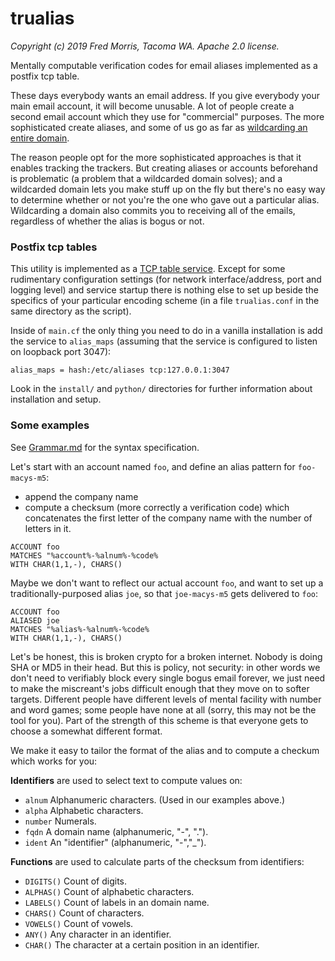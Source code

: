 # trualias

_Copyright (c) 2019 Fred Morris, Tacoma WA. Apache 2.0 license._

Mentally computable verification codes for email aliases implemented as a postfix tcp table.

These days everybody wants an email address. If you give everybody your main email account, it will become unusable. A lot of people create a second email account which they use for "commercial" purposes. The more sophisticated create aliases, and some of us go as far as [wildcarding an entire domain](https://lewman.blog/2019/09/02/why-i-have-over-one-thousand-personal-email-addresses/).

The reason people opt for the more sophisticated approaches is that it enables tracking the trackers. But creating aliases or accounts beforehand is problematic (a problem that a wildcarded domain solves); and a wildcarded domain lets you make stuff up on the fly but there's no easy way to determine whether or not you're the one who gave out a particular alias. Wildcarding a domain also commits you to receiving all of the emails, regardless of whether the alias is bogus or not.

### Postfix tcp tables

This utility is implemented as a [TCP table service](http://www.postfix.org/tcp_table.5.html). Except for some rudimentary configuration settings (for network interface/address, port and logging level) and service startup there is nothing else to set up beside the specifics of your particular encoding scheme (in a file `trualias.conf` in the same directory as the script).

Inside of `main.cf` the only thing you need to do in a vanilla installation is add the service to `alias_maps` (assuming that the service is configured to listen on loopback port 3047):

```
alias_maps = hash:/etc/aliases tcp:127.0.0.1:3047
```

Look in the `install/` and `python/` directories for further information about installation and setup.

### Some examples

See [Grammar.md](https://github.com/m3047/trualias/blob/master/Grammar.md) for the syntax specification.

Let's start with an account named `foo`, and define an alias pattern for `foo-macys-m5`:

* append the company name
* compute a checksum (more correctly a verification code) which concatenates the first letter of the company name with the number of letters in it.

```
ACCOUNT foo
MATCHES "%account%-%alnum%-%code%
WITH CHAR(1,1,-), CHARS()
```

Maybe we don't want to reflect our actual account `foo`, and want to set up a traditionally-purposed alias `joe`, so that `joe-macys-m5` gets delivered to `foo`:

```
ACCOUNT foo
ALIASED joe
MATCHES "%alias%-%alnum%-%code%
WITH CHAR(1,1,-), CHARS()
```

Let's be honest, this is broken crypto for a broken internet. Nobody is doing SHA or MD5 in their head. But this is policy, not security: in other words we don't need to verifiably block every single bogus email forever, we just need to make the miscreant's jobs difficult enough that they move on to softer targets. Different people have different levels of mental facility with number and word games; some people have none at all (sorry, this may not be the tool for you). Part of the strength of this scheme is that everyone gets to choose a somewhat different format.

We make it easy to tailor the format of the alias and to compute a checkum which works for you:

**Identifiers** are used to select text to compute values on:

* `alnum` Alphanumeric characters. (Used in our examples above.)
* `alpha` Alphabetic characters.
* `number` Numerals.
* `fqdn` A domain name (alphanumeric, "-", ".").
* `ident` An "identifier" (alphanumeric, "-","_").

**Functions** are used to calculate parts of the checksum from identifiers:

* `DIGITS()` Count of digits.
* `ALPHAS()` Count of alphabetic characters.
* `LABELS()` Count of labels in an domain name.
* `CHARS()` Count of characters.
* `VOWELS()` Count of vowels.
* `ANY()` Any character in an identifier.
* `CHAR()` The character at a certain position in an identifier.
